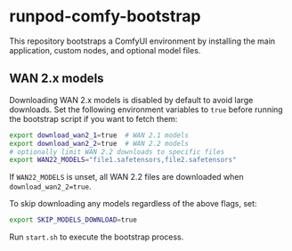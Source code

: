 # runpod-comfy-bootstrap

This repository bootstraps a ComfyUI environment by installing the main
application, custom nodes, and optional model files.

## WAN 2.x models

Downloading WAN 2.x models is disabled by default to avoid large downloads.
Set the following environment variables to `true` before running the
bootstrap script if you want to fetch them:

```bash
export download_wan2_1=true  # WAN 2.1 models
export download_wan2_2=true  # WAN 2.2 models
# optionally limit WAN 2.2 downloads to specific files
export WAN22_MODELS="file1.safetensors,file2.safetensors"
```

If `WAN22_MODELS` is unset, all WAN 2.2 files are downloaded when
`download_wan2_2=true`.

To skip downloading any models regardless of the above flags, set:

```bash
export SKIP_MODELS_DOWNLOAD=true
```

Run `start.sh` to execute the bootstrap process.

